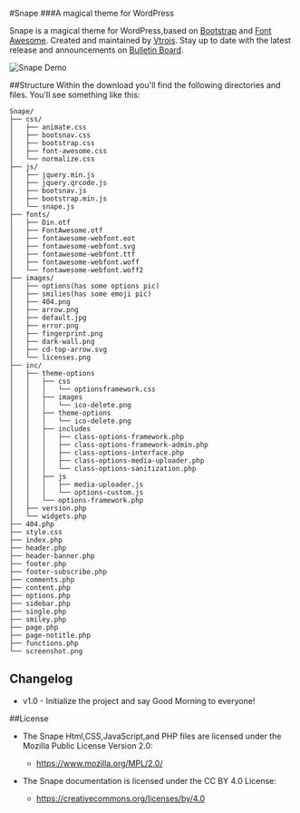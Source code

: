 #Snape
###A magical theme for WordPress

Snape is a magical theme for WordPress,based on [Bootstrap](https://github.com/twbs/bootstrap) and [Font Awesome](https://github.com/FortAwesome/Font-Awesome). Created and maintained by [Vtrois](https://www.vtrois.com). Stay up to date with the latest release and announcements on [Bulletin Board](https://www.vtrois.com/projects/theme-snape.html).

![Snape Demo](https://dn-coding-net-production-pp.qbox.me/4cbfb73a-553d-4e50-9efc-0fc2c623bd78.png) 

##Structure
Within the download you'll find the following directories and files. You'll see something like this:

```
Snape/
├── css/
│   ├── animate.css
│   ├── bootsnav.css
│   ├── bootstrap.css
│   ├── font-awesome.css
│   └── normalize.css
├── js/
│   ├── jquery.min.js
│   ├── jquery.qrcode.js
│   ├── bootsnav.js
│   ├── bootstrap.min.js
│   └── snape.js
├── fonts/
│   ├── Din.otf
│   ├── FontAwesome.otf
│   ├── fontawesome-webfont.eot
│   ├── fontawesome-webfont.svg
│   ├── fontawesome-webfont.ttf
│   ├── fontawesome-webfont.woff
│   └── fontawesome-webfont.woff2
├── images/
│   ├── options(has some options pic)
│   ├── smilies(has some emoji pic)
│   ├── 404.png
│   ├── arrow.png
│   ├── default.jpg
│   ├── error.png
│   ├── fingerprint.png
│   ├── dark-wall.png
│   ├── cd-top-arrow.svg
│   └── licenses.png
├── inc/
│   ├── theme-options
│   │   ├── css
│   │   │   └── optionsframework.css
│   │   ├── images
│   │   │   └── ico-delete.png
│   │   ├── theme-options
│   │   │   └── ico-delete.png
│   │   ├── includes
│   │   │   ├── class-options-framework.php
│   │   │   ├── class-options-framework-admin.php
│   │   │   ├── class-options-interface.php
│   │   │   ├── class-options-media-uploader.php
│   │   │   └── class-options-sanitization.php
│   │   ├── js
│   │   │   ├── media-uploader.js
│   │   │   └── options-custom.js
│   │   └── options-framework.php
│   ├── version.php
│   └── widgets.php
├── 404.php
├── style.css
├── index.php
├── header.php
├── header-banner.php
├── footer.php
├── footer-subscribe.php
├── comments.php
├── content.php
├── options.php
├── sidebar.php
├── single.php
├── smiley.php
├── page.php
├── page-notitle.php
├── functions.php
└── screenshot.png
```

## Changelog

- v1.0 - Initialize the project and say Good Morning to everyone!

##License

- The Snape Html,CSS,JavaScript,and PHP files are licensed under the Mozilla Public License Version 2.0:
  - https://www.mozilla.org/MPL/2.0/

- The Snape documentation is licensed under the CC BY 4.0 License:
  - https://creativecommons.org/licenses/by/4.0
